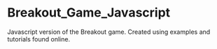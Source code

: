 # Breakout_Game_Javascript
Javascript version of the Breakout game. Created using examples and tutorials found online.